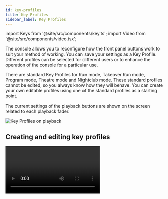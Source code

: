 ```yaml
---
id: key-profiles
title: Key Profiles
sidebar_label: Key Profiles
---
```


import Keys from '@site/src/components/key.ts';
import Video from '@site/src/components/video.tsx';

The console allows you to reconfigure how the front panel buttons work
to suit your method of working. You can save your settings as a Key
Profile. Different profiles can be selected for different users or to
enhance the operation of the console for a particular use.

There are standard Key Profiles for Run mode, Takeover Run mode, Program
mode, Theatre mode and Nightclub mode. These standard profiles cannot be
edited, so you always know how they will behave. You can create your own
editable profiles using one of the standard profiles as a starting
point.

The current settings of the playback buttons are shown on the screen
related to each playback fader.

![Key Profiles on playback](/docs/images/Playback-Faders-with-key-profiles-applied.png)

## Creating and editing key profiles

<Video videoId="CxHQV4sP_sA" title="Key Profiles" />

To create or edit a profile, go to the <strong>System</strong> menu (press <Keys.HardKey>Avo</Keys.HardKey> + <Keys.HardKey>Disk</Keys.HardKey>) then select <Keys.SoftKey>Key
Profiles</Keys.SoftKey>. You can then use the Manage Profiles menu to View, Edit,
Add, Delete or Rename profiles.

You can also create or edit key profiles in the <Keys.SoftKey>Handle</Keys.SoftKey> tab of
playback Options.

Key Profiles can also be viewed from the Show Library window as
described in [Show Library](../titan-basics/show-library.md#key-profiles-view) section.

When Adding a new profile, you can select an existing profile to copy
settings from.

You can also edit Key Profiles from Program mode by holding <Keys.HardKey>Avo</Keys.HardKey>,
then selecting <Keys.SoftKey>Edit Current Key Profile</Keys.SoftKey>. If the current key profile
is one of the non-editable system ones, you are prompted to add a new
profile or select an existing editable profile.

The current actions for the Black, Blue, Grey and Touch/Executor buttons are
shown on the left side of the screen. (On Diamond 9, the Blue buttons are
the Select buttons and the Grey buttons are the Flash buttons). Once you select a key type from
the menu, the screen shows actions available for that type of button.
Only the Sapphire Touch has Black buttons, but Virtual Black buttons
can be used with the faders in the Virtual Fader window.

![Editing a Key Profile](/docs/images/Editing-a-Key-Profile.png)

## Actions for Buttons

The groups of keys you can set are as follows. The blue or grey
fixture/palette buttons only exist on the Pearl Expert, on other
consoles these settings will not do anything.

### Fixtures
The blue, grey or touch key can be allocated to <strong>Disabled</strong>,
<strong>Select</strong>, <strong>Flash</strong>, <strong>Swop</strong>, <strong>Latch</strong>.

> The "Latch" function is equivalent to
putting the fader to full for that fixture and touching again returns
the fader to 0.

### Groups
The blue, grey or touch key can be allocated to <strong>Disabled</strong>,
<strong>Select Group</strong>, <strong>Flash Fixtures</strong>, <strong>Timed Flash</strong>, <strong>Flash Master</strong>, <em></em>Timed Flash
Master<strong>, </strong>Swop Fixtures<em></em> - see [Fixture Groups](../controlling-fixtures/fixture-groups.md)
for more details.

>   The option <strong>Group/Flash takes precedence</strong> only applies to the Pearl Expert
    where it is possible to program a playback on a fader handle and use its
    flash button as group selector.

### Palettes

The palette key or touch button can be allocated to <strong>Disabled</strong> or <strong>Select Palette</strong>.

With <strong>Palette is fired ignoring/with its times</strong> you select whether to take palette
times into account when selecting a palette, see [Timed Palettes](../palettes/timing-with-palettes.md).
This setting is particularly useful when [Busking with palettes](../running-the-show/playback-controls.md#busking-with-palettes).

>   The option <strong>Palette/Flash takes precedence</strong> only applies to the Pearl Expert
    where it is possible to program a playback on a fader handle and use its
    flash button as palette selector.

### Cues

Keys and buttons can be allocated to <strong>Disabled</strong>, <strong>Flash</strong>, <strong>Timed Flash</strong>, 
<strong>Swop</strong>, <strong>Latch</strong>, <strong>Preload</strong>, <strong>Go</strong>, <strong>Tap Tempo</strong>, <strong>Release</strong>, <strong>Select If</strong>.

### Chases
Keys and buttons can be allocated to <strong>Disabled</strong>, <strong>Flash</strong>, <strong>Timed Flash</strong>,
<strong>Swop</strong>, <strong>Latch</strong>, <strong>Go</strong>, <strong>Stop</strong>, <strong>Preload</strong>, <strong>Connect</strong>, <strong>Tap Tempo</strong>, <strong>Release</strong>, <strong>Select If</strong>.

### Cue Lists

These affect [playback of cue lists](../cue-lists/cue-list-playback.md) and can be assigned to the handle's buttons:

Setting | Action
---|---
Disabled | The button will do nothing
Flash | All dimmer levels in the cue will flash to programmed level, when released the levels will return to previous level
Flash and Go | <em>As Flash</em>, but when button released the cue list will advance to the next cue
Timed Flash | <em>As Flash</em>, but fade in and out times will follow the cue times set
Timed Flash and Go | <em>As Flash and Go</em>, but cue list will advance on release
Swop | <em>As Flash</em>, but all other fixtures will black out
Latch | <em>As Flash</em>, but dimmers will remain active until button pressed again
Go | Cue list will advance to next cue using times
Stop | Stops all fades in the cue list at their current point
Preload | LTP channels of non-illuminated fixtures will move to positions in next cue
Connect | Connects this cue list to controls <em>(same as pressing <Keys.HardKey>Connect/Cue</Keys.HardKey> then select button of cue list)</em>
Tap Tempo | Set speed parameter by tapping the button
Next Cue - | Press repeatedly to select the next cue to be output, going backwards
Next Cue + | Press repeatedly to select next cue to output, going forwards
Review Live Cue | Replays the current cue using fade times
Cut Next Cue to Live | Fire the next cue ignoring its times
Snap Back | Cue list will snap back to previous cue without times
Go Back | Cue list will go back to previous cue using fade times
Release | Release the playback using programmed release time
Select If | Press to select all fixtures used in the current cue

### Macros
Can be set to <strong>Select</strong> or <strong>Disabled</strong>.

>   The option <strong>Macro/Flash takes precedence</strong> only applies to the Pearl Expert
    where it is possible to program a playback on a fader handle and use its
    flash button as macro selector.

### Options

Allows you to disable the quick record function (double tap
on empty handles).

### Masters

You can set different button options for <Keys.SoftKey>Standard Masters</Keys.SoftKey> and <Keys.SoftKey>Scene Master</Keys.SoftKey>.

For Standard Masters the options are <strong>Disabled</strong>, <strong>Selection</strong>, <strong>Flash</strong>, <strong>Latch</strong>, 
<strong>Connect</strong>, <strong>Tap Tempo</strong>, <strong>Nudge Up</strong>, <strong>Nudge Down</strong>, <strong>Release</strong>, <strong>Reset Multiplier</strong>, 
<strong>Multiplier x2</strong>, <strong>Freeze</strong>.

Some of these options only operate with particular types of master - the Multiplier options
are only for BPM masters, see
the [BPM Master Options](../running-the-show/playback-controls.md#bpm-master-options). 
Freeze can be useful to temporarily pause
shapes or chases, or does a blackout if used with an intensity master.

For Scene Master the options are <strong>Disabled</strong>, <strong>Preload Scene Mode</strong>, 
<strong>Exit Scene Mode</strong>, <strong>Enter Scene Mode</strong>, <strong>Commit Changes</strong>, 
<strong>Commit Changes and Exit Scene Mode</strong>, <strong>Enter or Exit Scene Mode</strong>, 
<strong>Enter or Commit Scene Mode</strong>,<strong>Reset Scene Mode</strong>. See 
[Scene Master](../running-the-show/playback-controls.md/#scene-master).

## Changing the Key Profile

To quickly change the Key Profile, hold the <Keys.HardKey>Avo</Keys.HardKey> button and press
<Keys.SoftKey>Select Key Profile</Keys.SoftKey>. This changes the global Key Profile used for all handles,
unless they have an individual Key Profile set as described below.

## Individual Key Profiles for playbacks

Each playback can have an individual Key Profile allocated to it. This
allows you to customise the panel button functions differently for each
playback. The Key Profile for the playback is selected using the
<Keys.SoftKey>Handles</Keys.SoftKey> option on playback Options. If the playback Key Profile is
set to <Keys.SoftKey>Global</Keys.SoftKey>, the default global profile for Cue / Chase / Cue List
is used.

You can quickly set the Key Profile for a playback by selecting the handle while holding the <Keys.HardKey>Options</Keys.HardKey> button
down.
